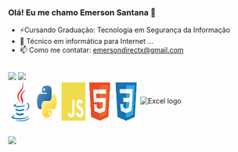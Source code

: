 ### Olá! Eu me chamo Emerson Santana 👋

- ⚡Cursando Graduação: Tecnologia em Segurança da Informação
- 🌱 Técnico em informática para Internet ... 
- 📫 Como me contatar: emersondirectx@gmail.com


<div style="display: inline_block"><br>
  
<img height="230em" src="https://github-readme-stats.vercel.app/api?username=EmersonS26&show_icons=true&theme=radical">
<img height="230em" src="https://github-readme-stats.vercel.app/api/top-langs/?username=EmersonS26&layout=compact&theme=radical"><br>
  <img align="center" alt="EmersonS26-CSS" height="82em" width="50" src="https://raw.githubusercontent.com/devicons/devicon/master/icons/java/java-original.svg">
  <img align="center" alt="EmersonS26-Python" height="80em" width="50" src="https://raw.githubusercontent.com/devicons/devicon/master/icons/python/python-original.svg">
  <img align="center" alt="EmersonS26-Js" height="80em" width="50" src="https://raw.githubusercontent.com/devicons/devicon/master/icons/javascript/javascript-plain.svg">
  <img align="center" alt="EmersonS26-HTML" height="80em" width="50" src="https://raw.githubusercontent.com/devicons/devicon/master/icons/html5/html5-original.svg">
  <img align="center" alt="EmersonS26-CSS" height="80em" width="50" src="https://raw.githubusercontent.com/devicons/devicon/master/icons/css3/css3-original.svg">
  <img src="https://cdn.jsdelivr.net/gh/devicons/devicon/icons/excel/excel-original.svg" width="32" height="32" alt="Excel logo"/>
</div>


##


<div>
  <a href="https://www.linkedin.com/in/emerson-neves-ciber/" target="_blank"><img height="50em" src="https://img.shields.io/badge/-LinkedIn-%230077B5?style=for-the-badge&logo=linkedin&logoColor=white" target="_blank"></a> 
</div>
